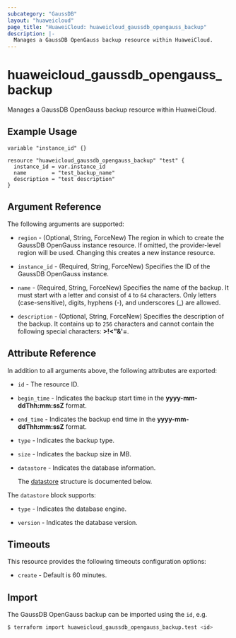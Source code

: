 ```yaml
---
subcategory: "GaussDB"
layout: "huaweicloud"
page_title: "HuaweiCloud: huaweicloud_gaussdb_opengauss_backup"
description: |-
  Manages a GaussDB OpenGauss backup resource within HuaweiCloud.
---
```


# huaweicloud_gaussdb_opengauss_backup

Manages a GaussDB OpenGauss backup resource within HuaweiCloud.

## Example Usage

```hcl
variable "instance_id" {}

resource "huaweicloud_gaussdb_opengauss_backup" "test" {
  instance_id = var.instance_id
  name        = "test_backup_name"
  description = "test description"
}
```

## Argument Reference

The following arguments are supported:

* `region` - (Optional, String, ForceNew) The region in which to create the GaussDB OpenGauss instance resource. If omitted,
  the provider-level region will be used. Changing this creates a new instance resource.

* `instance_id` - (Required, String, ForceNew) Specifies the ID of the GaussDB OpenGauss instance.

* `name` - (Required, String, ForceNew) Specifies the name of the backup. It must start with a letter and consist of
  `4` to `64` characters. Only letters (case-sensitive), digits, hyphens (-), and underscores (_) are allowed.

* `description` - (Optional, String, ForceNew) Specifies the description of the backup. It contains up to `256` characters
  and cannot contain the following special characters: **>!<"&'=**.

## Attribute Reference

In addition to all arguments above, the following attributes are exported:

* `id` - The resource ID.

* `begin_time` - Indicates the backup start time in the **yyyy-mm-ddThh:mm:ssZ** format.

* `end_time` - Indicates the backup end time in the **yyyy-mm-ddThh:mm:ssZ** format.

* `type` - Indicates the backup type.

* `size` - Indicates the backup size in MB.

* `datastore` - Indicates the database information.

  The [datastore](#backup_datastore_struct) structure is documented below.

<a name="backup_datastore_struct"></a>
The `datastore` block supports:

* `type` - Indicates the database engine.

* `version` - Indicates the database version.

## Timeouts

This resource provides the following timeouts configuration options:

* `create` - Default is 60 minutes.

## Import

The GaussDB OpenGauss backup can be imported using the `id`, e.g.

```bash
$ terraform import huaweicloud_gaussdb_opengauss_backup.test <id>
```
